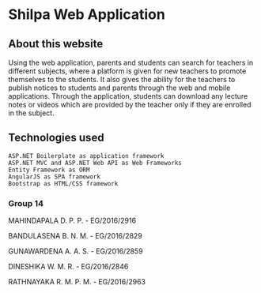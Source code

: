 # Shilpa Web Application

## About this website

Using the web application, parents and students can search for teachers in different subjects, where a platform is given for new teachers to promote themselves to the students. It also gives the ability for the teachers to publish notices to students and parents through the web and mobile applications. Through the application, students can download any lecture notes or videos which are provided by the teacher only if they are enrolled in the subject.

## Technologies used

    ASP.NET Boilerplate as application framework
    ASP.NET MVC and ASP.NET Web API as Web Frameworks
    Entity Framework as ORM
    AngularJS as SPA framework
    Bootstrap as HTML/CSS framework


### Group 14


MAHINDAPALA D. P. P. - EG/2016/2916           

BANDULASENA B. N. M. - EG/2016/2829

GUNAWARDENA A. A. S. - EG/2016/2859

DINESHIKA W. M. R. - EG/2016/2846

RATHNAYAKA R. M. P. M. - EG/2016/2963
